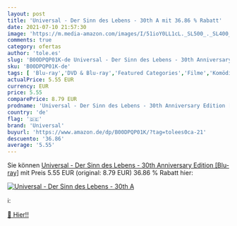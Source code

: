 ```yaml
---
layout: post
title: 'Universal - Der Sinn des Lebens - 30th A mit 36.86 % Rabatt'
date: 2021-07-10 21:57:30
image: 'https://m.media-amazon.com/images/I/51ioY0LL1cL._SL500_._SL400_.jpg'
comments: true
category: ofertas
author: 'tole.es'
slug: 'B00DPQP01K-de Universal - Der Sinn des Lebens - 30th Anniversary Edition...'
sku: 'B00DPQP01K-de'
tags: [ 'Blu-ray','DVD & Blu-ray','Featured Categories','Filme','Komödie & Unterhaltung','universal', ]
actualPrice: 5.55 EUR
currency: EUR
price: 5.55
comparePrice: 8.79 EUR
prodname: 'Universal - Der Sinn des Lebens - 30th Anniversary Edition [Blu-ray]'
country: 'de'
flag: '🇩🇪'
brand: 'Universal'
buyurl: 'https://www.amazon.de/dp/B00DPQP01K/?tag=tolees0ca-21'
descuento: '36.86'
average: '5.55'
---
```


Sie können [Universal - Der Sinn des Lebens - 30th Anniversary Edition [Blu-ray]](https://www.amazon.de/dp/B00DPQP01K/?tag=tolees0ca-21) mit Preis 5.55 EUR (original: 8.79 EUR) 36.86 % Rabatt hier:

[![Universal - Der Sinn des Lebens - 30th A](https://m.media-amazon.com/images/I/51ioY0LL1cL._SL500_._SL400_.jpg)](https://www.amazon.de/dp/B00DPQP01K/?tag=tolees0ca-21)

ℹ️:


[🛒 Hier!!](https://www.amazon.de/dp/B00DPQP01K/?tag=tolees0ca-21)
